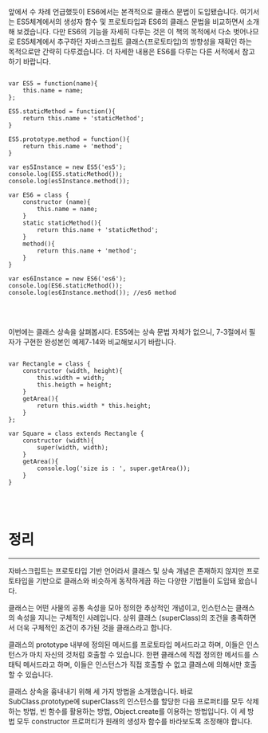 앞에서 수 차례 언급했듯이 ES6에서는 본격적으로 클래스 문법이 도입됐습니다. 여기서는 ES5체계에서의 생성자 함수 및 프로토타입과 ES6의 클래스 문법을 비교하면서 소개해 보겠습니다. 다만 ES6의 기능을 자세히 다루는 것은 이 책의 목적에서 다소 벗어나므로 ES5체계에서 추구하던 자바스크립트 클래스(프로토타입)의 방향성을 재확인 하는 목적으로만 간략히 다루겠습니다. 더 자세한 내용은 ES6를 다루는 다른 서적에서 참고하기 바랍니다. 

<pre>
<code>
var ES5 = function(name){
    this.name = name;
};

ES5.staticMethod = function(){
    return this.name + 'staticMethod';
}

ES5.prototype.method = function(){
    return this.name + 'method';
}

var es5Instance = new ES5('es5');
console.log(ES5.staticMethod());
console.log(es5Instance.method());

var ES6 = class {
    constructor (name){
        this.name = name;
    }
    static staticMethod(){
        return this.name + 'staticMethod';
    }
    method(){
        return this.name + 'method';
    }
}

var es6Instance = new ES6('es6');
console.log(ES6.staticMethod());
console.log(es6Instance.method()); //es6 method

</code>
</pre>

<br>
이번에는 클래스 상속을 살펴봅시다. ES5에는 상속 문법 자체가 없으니, 7-3절에서 필자가 구현한 완성본인 예제7-14와 비교해보시기 바랍니다. 

<pre>
<code>
var Rectangle = class {
    constructor (width, height){
        this.width = width;
        this.heigth = height;
    }
    getArea(){
        return this.width * this.height;
    }
};

var Square = class extends Rectangle {
    constructor (width){
        super(width, width);
    }
    getArea(){
        console.log('size is : ', super.getArea());
    }
}
</code>
</pre>

<br>

# 정리
---

자바스크립트는 프로토타입 기반 언어라서 클래스 및 상속 개념은 존재하지 않지만 프로토타입을 기반으로 클래스와 비슷하게 동작하게끔 하는 다양한 기법들이 도입돼 왔습니다. 

클래스는 어떤 사물의 공통 속성을 모아 정의한 추상적인 개념이고, 인스턴스는 클래스의 속성을 지니는 구체적인 사례입니다. 상위 클래스 (superClass)의 조건을 충족하면서 더욱 구체적인 조건이 추가된 것을 클래스라고 합니다. 

클래스의 prototype 내부에 정의된 메서드를 프로토타입 메서드라고 하며, 이들은 인스턴스가 마치 자신의 것처럼 호출할 수 있습니다. 한편 클래스에 직접 정의한 메서드를 스태틱 메서드라고 하며, 이들은 인스턴스가 직접 호출할 수 없고 클래스에 의해서만 호출할 수 있습니다. 

클래스 상속을 흉내내기 위해 세 가지 방법을 소개했습니다. 바로 SubClass.prototype에 superClass의 인스턴스를 할당한 다음 프로퍼티를 모두 삭제하는 방법, 빈 함수를 활용하는 방법, Object.create를 이용하는 방법입니다. 이 세 방법 모두 constructor 프로퍼티가 원래의 생성자 함수를 바라보도록 조정해야 합니다. 
